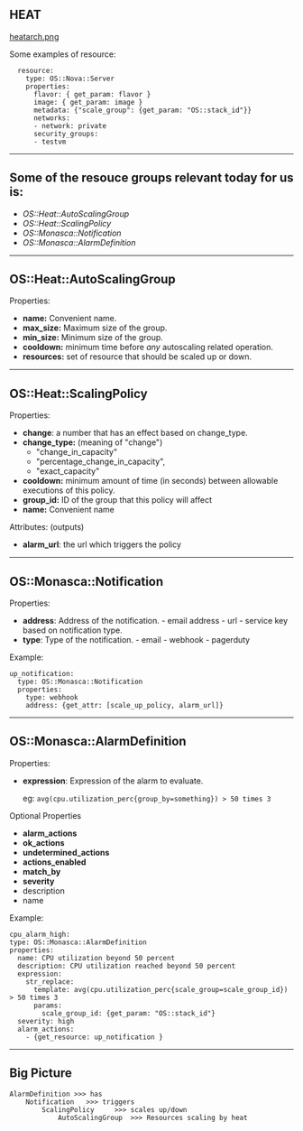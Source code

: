 HEAT
----
[heatarch.png](heatarch.png)

Some examples of resource:

      resource:
        type: OS::Nova::Server
        properties:
          flavor: { get_param: flavor }
          image: { get_param: image }
          metadata: {"scale_group": {get_param: "OS::stack_id"}}
          networks:
          - network: private
          security_groups:
          - testvm


---
## Some of the resouce groups relevant today for us is:
- *OS::Heat::AutoScalingGroup*
- *OS::Heat::ScalingPolicy*
- *OS::Monasca::Notification*
- *OS::Monasca::AlarmDefinition*


---
## OS::Heat::AutoScalingGroup
Properties:
  - **name:** Convenient name.
  - **max_size:** Maximum size of the group.
  - **min_size:** Minimum size of the group.
  - **cooldown:** minimum time before *any* autoscaling related operation.
  - **resources:** set of resource that should be scaled up or down.

---
## OS::Heat::ScalingPolicy
Properties:
  - **change**: a number that has an effect based on change_type.
  - **change_type:** (meaning of "change")
  	- "change_in_capacity"
    - "percentage_change_in_capacity", 
    - "exact_capacity" 
  - **cooldown:** minimum amount of time (in seconds) between allowable executions of this policy.
  - **group_id:** ID of the group that this policy will affect
  - **name:** Convenient name

Attributes: (outputs)
  - **alarm_url**: the url which triggers the policy

---

## OS::Monasca::Notification
Properties:
  - **address**: Address of the notification. 
        - email address
        - url
        - service key based on notification type.
  - **type**: Type of the notification.
        - email
        - webhook
        - pagerduty
     
Example:

	up_notification:
      type: OS::Monasca::Notification
      properties:
        type: webhook
      	address: {get_attr: [scale_up_policy, alarm_url]}

---

## **OS::Monasca::AlarmDefinition**
Properties:
- **expression**: Expression of the alarm to evaluate.
	
    eg: `avg(cpu.utilization_perc{group_by=something}) > 50 times 3`
    
Optional Properties
- **alarm_actions**
- **ok_actions**
- **undetermined_actions**
- **actions_enabled**
- **match_by**
- **severity**
- description
- name

Example:

	cpu_alarm_high:
    type: OS::Monasca::AlarmDefinition
    properties:
      name: CPU utilization beyond 50 percent
      description: CPU utilization reached beyond 50 percent
      expression:
        str_replace:
          template: avg(cpu.utilization_perc{scale_group=scale_group_id}) > 50 times 3
          params:
            scale_group_id: {get_param: "OS::stack_id"}
      severity: high
      alarm_actions:
        - {get_resource: up_notification }
---
    
## Big Picture

	AlarmDefinition >>> has
  		Notification   >>> triggers
			ScalingPolicy     >>> scales up/down
				AutoScalingGroup  >>> Resources scaling by heat 
